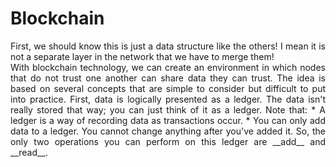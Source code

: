 # Blockchain
<div style="text-align: justify">
First, we should know this is just a data structure like the others! I mean it is not a separate layer in the network that we have to merge them!<br>
With blockchain technology, we can create an environment in which nodes that do not trust one another can share data they can trust. The idea is based on several concepts that are simple to consider but difficult to put into practice. First, data is logically presented as a ledger. The data isn't really stored that way; you can just think of it as a ledger.
Note that: 
* A ledger is a way of recording data as transactions occur.
* You can only add data to a ledger. You cannot change anything after you've added it. So, the only two operations you can perform on this ledger are __add__ and __read__.
</div>
